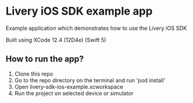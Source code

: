 # Livery iOS SDK example app
Example application which demonstrates how to use the Livery iOS SDK

Built using XCode 12.4 (12D4e) (Swift 5)

## How to run the app?
1. Clone this repo
2. Go to the repo directory on the terminal and run 'pod install'
3. Open livery-sdk-ios-example.xcworkspace
4. Run the project on selected device or simulator
